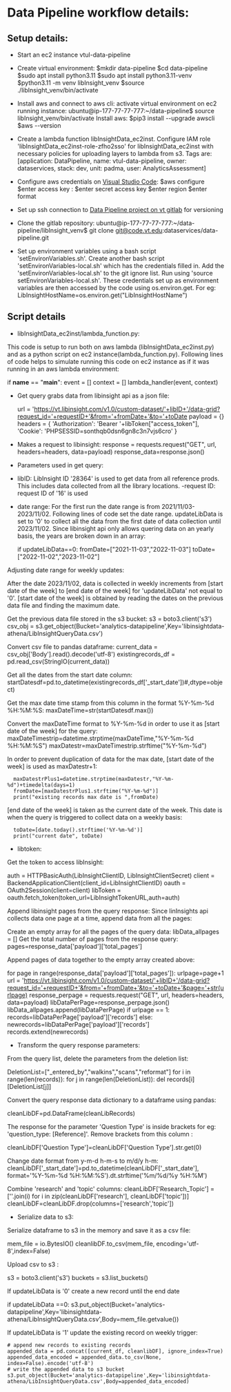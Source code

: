 # Data Pipeline workflow details:

## Setup details:

- Start an ec2 instance vtul-data-pipeline
- Create virtual environment:
$mkdir data-pipeline
$cd data-pipeline
$sudo apt install python3.11
$sudo apt install python3.11-venv
$python3.11 -m venv libInsight_venv
$source ./libInsight_venv/bin/activate

- Install aws and connect to aws cli:
activate virtual environment on ec2 running instance:
ubuntu@ip-177-77-77-777:~/data-pipeline$ source libInsight_venv/bin/activate
Install aws:
$pip3 install --upgrade awscli
$aws --version

- Create a lambda function libInsightData_ec2inst. Configure IAM role 'libInsightData_ec2inst-role-zfho2sso' for libInsightData_ec2inst with necessary policies for uploading layers to lambda from s3. Tags are: [application: DataPipeline, name: vtul-data-pipeline, owner: dataservices, stack: dev, unit: padma, user: AnalyticsAssessment]
- Configure aws credentials on [Visual Studio Code](https://code.visualstudio.com/Download):
$aws configure
$enter access key :
$enter secret access key
$enter region
$enter format
  
- Set up ssh connection to [Data Pipeline project on vt gitlab](https://code.vt.edu/dataservices/data-pipeline) for versioning

- Clone the gitlab repository:
ubuntu@ip-177-77-77-777:~/data-pipeline/libInsight_venv$ git clone git@code.vt.edu:dataservices/data-pipeline.git

- Set up environment variables using a bash script 'setEnvironVariables.sh'. Create another bash script 'setEnvironVariables-local.sh' which has the credentials filled in. Add the 'setEnvironVariables-local.sh' to the git ignore list. Run using 'source setEnvironVariables-local.sh'. These credentials set up as environment variables are then accessed by the code using os.environ.get. For eg: LibInsightHostName=os.environ.get("LibInsightHostName")

## Script details

- libInsightData_ec2inst/lambda_function.py:

This code is setup to run both on aws lambda (libInsightData_ec2inst.py) and as a python script on ec2 instance(lambda_function.py).
Following lines of code helps to simulate running this code on ec2 instance as if it was running in an aws lambda environment:
 
if __name__ == "__main__":
    event = []
    context = []
    lambda_handler(event, context)

- Get query grabs data from libinsight api as a json file:
 
  url = 'https://vt.libinsight.com/v1.0/custom-dataset/'+libID+'/data-grid?request_id='+requestID+'&from='+fromDate+'&to='+toDate
  payload = {}
  headers = {
    'Authorization': 'Bearer '+libToken["access_token"],
    'Cookie': 'PHPSESSID=sonthqb0dsn6gn8c3n7vjs6cro'
  }

- Makes a request to libinsight: 
  response = requests.request("GET", url, headers=headers, data=payload)
  response_data=response.json()

- Parameters used in get query:
 
 - libID:
LibInsight ID '28364' is used to get data from all reference prods. This includes data collected from all the library locations.
-request ID: request ID of '16' is used
 
 - date range:
For the first run the date range is from 2021/11/03-2023/11/02. Following lines of code set the date range. updateLibData is set to '0' to collect all the data from the first date of data collection until 2023/11/02. Since libinsight api only allows quering data on an yearly basis, the years are broken down in an array:
 
    if updateLibData==0:
      fromDate=["2021-11-03","2022-11-03"]
      toDate=["2022-11-02","2023-11-02"]

Adjusting date range for weekly updates:
 
After the date 2023/11/02, data is collected in weekly increments from [start date of the week] to [end date of the week] for 'updateLibData' not equal to '0'. [start date of the week] is obtained by reading the dates on the previous data file and finding the maximum date.
 
Get the previous data file stored in the s3 bucket:
      s3 = boto3.client('s3')
      csv_obj = s3.get_object(Bucket='analytics-datapipeline',Key='libinsightdata-athena/LibInsightQueryData.csv')
 
Convert csv file to pandas dataframe:
      current_data = csv_obj['Body'].read().decode('utf-8')
      existingrecords_df = pd.read_csv(StringIO(current_data))
 
Get all the dates from the start date column:
      startDatesdf=pd.to_datetime(existingrecords_df['_start_date'])#,dtype=object)
 
Get the max date time stamp from this column in the format %Y-%m-%d %H:%M:%S:
      maxDateTime=str(startDatesdf.max())
 
Convert the maxDateTime format to %Y-%m-%d in order to use it as [start date of the week] for the query:
      maxDateTimestrip=datetime.strptime(maxDateTime,"%Y-%m-%d %H:%M:%S")
      maxDatestr=maxDateTimestrip.strftime("%Y-%m-%d")
 
In order to prevent duplication of data for the max date, [start date of the week] is used as maxDatestr+1:
 
      maxDatestrPlus1=datetime.strptime(maxDatestr,"%Y-%m-%d")+timedelta(days=1)
      fromDate=[maxDatestrPlus1.strftime("%Y-%m-%d")]
      print("existing records max date is ",fromDate)
 
[end date of the week] is taken as the current date of the week. This date is when the query is triggered to collect data on a weekly basis:
 
      toDate=[date.today().strftime('%Y-%m-%d')]
      print("current date", toDate)
 
- libtoken:
 
Get the token to access libInsight:
 
  auth = HTTPBasicAuth(LibInsightClientID, LibInsightClientSecret)
  client = BackendApplicationClient(client_id=LibInsightClientID)
  oauth = OAuth2Session(client=client)
  libToken = oauth.fetch_token(token_url=LibInsightTokenURL,auth=auth)
 
Append libinsight pages from the query response:
 Since linInsights api collects data one page at a time, append data from all the pages:
 
Create an empty array for all the pages of the query data:
  libData_allpages = []
Get the total number of pages from the response query:
  pages=response_data['payload']['total_pages']
 
Append pages of data together to the empty array created above:
 
  for page in range(response_data['payload']['total_pages']):
     urlpage=page+1
     url = 'https://vt.libinsight.com/v1.0/custom-dataset/'+libID+'/data-grid?request_id='+requestID+'&from='+fromDate+'&to='+toDate+'&page='+str(urlpage)
     response_perpage = requests.request("GET", url, headers=headers, data=payload)
     libDataPerPage=response_perpage.json()
     libData_allpages.append(libDataPerPage)
     if urlpage == 1:
      records=libDataPerPage['payload']['records']
     else:
      newrecords=libDataPerPage['payload']['records']
      records.extend(newrecords)    
 
- Transform the query response parameters:
 
From the query list, delete the parameters from the deletion list:
 
  DeletionList=["_entered_by","walkins","scans","reformat"]
  for i in range(len(records)):
    for j in range(len(DeletionList)):
      del records[i][DeletionList[j]]
 
Convert the query response data dictionary to a dataframe using pandas:
 
  cleanLibDF=pd.DataFrame(cleanLibRecords)
 
The response for the parameter 'Question Type' is inside brackets for eg: 'question_type: [Reference]'. Remove brackets from this column :
 
cleanLibDF['Question Type']=cleanLibDF['Question Type'].str.get(0)
 
Change date format from y-m-d h-m-s to m/d/y h-m:
  cleanLibDF['_start_date']=pd.to_datetime(cleanLibDF['_start_date'], format='%Y-%m-%d %H:%M:%S').dt.strftime('%m/%d/%y %H:%M')
 
 
Combine 'research' and 'topic' columns:
  cleanLibDF['Research_Topic'] = [''.join(i) for i in zip(cleanLibDF['research'], cleanLibDF['topic'])]
  cleanLibDF=cleanLibDF.drop(columns=['research','topic'])
 
- Serialize data to s3: 
 
Serialize dataframe to s3 in the memory and save it as a csv file:
 
  mem_file = io.BytesIO()
  cleanlibDF.to_csv(mem_file, encoding='utf-8',index=False)
 
 
Upload csv to s3 :
 
  s3 = boto3.client('s3')
  buckets = s3.list_buckets()
 
If updateLibData is '0' create a new record until the end date
 
  if updateLibData ==0:
    s3.put_object(Bucket='analytics-datapipeline',Key='libinsightdata-athena/LibInsightQueryData.csv',Body=mem_file.getvalue())
 
If updateLibData is '1' update the existing record on weekly trigger:
 
    # append new records to existing records
    appended_data = pd.concat([current_df, cleanlibDF], ignore_index=True)
    appended_data_encoded = appended_data.to_csv(None, index=False).encode('utf-8')
    # write the appended data to s3 bucket
    s3.put_object(Bucket='analytics-datapipeline',Key='libinsightdata-athena/LibInsightQueryData.csv',Body=appended_data_encoded)

